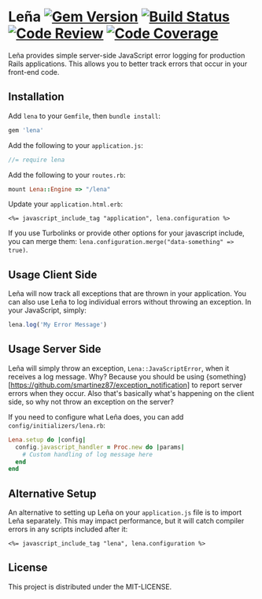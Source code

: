# Leña [![Gem Version](https://badge.fury.io/rb/lena.png)](http://badge.fury.io/rb/lena) [![Build Status](https://secure.travis-ci.org/wbyoung/lena.png)](http://travis-ci.org/wbyoung/lena) [![Code Review](https://codeclimate.com/github/wbyoung/lena.png)](https://codeclimate.com/github/wbyoung/lena) [![Code Coverage](https://coveralls.io/repos/wbyoung/lena/badge.png)](https://coveralls.io/r/wbyoung/lena)

Leña provides simple server-side JavaScript error logging for production Rails applications. This allows you to better track errors that occur in your front-end code.

## Installation

Add `lena` to your `Gemfile`, then `bundle install`:

```ruby
gem 'lena'
```

Add the following to your `application.js`:

```javascript
//= require lena
```

Add the following to your `routes.rb`:

```ruby
mount Lena::Engine => "/lena"
```

Update your `application.html.erb`:

```erb
<%= javascript_include_tag "application", lena.configuration %>
```

If you use Turbolinks or provide other options for your javascript include, you can merge them: `lena.configuration.merge("data-something" => true)`.

## Usage Client Side

Leña will now track all exceptions that are thrown in your application. You can also use Leña to log individual errors without throwing an exception. In your JavaScript, simply:

```javascript
lena.log('My Error Message')
```

## Usage Server Side

Leña will simply throw an exception, `Lena::JavaScriptError`, when it receives a log message. Why? Because you should be using {something}[https://github.com/smartinez87/exception_notification] to report server errors when they occur. Also that's basically what's happening on the client side, so why not throw an exception on the server?

If you need to configure what Leña does, you can add `config/initializers/lena.rb`:

```ruby
Lena.setup do |config|
  config.javascript_handler = Proc.new do |params|
    # Custom handling of log message here
  end
end
```

## Alternative Setup

An alternative to setting up Leña on your `application.js` file is to import Leña separately. This may impact performance, but it will catch compiler errors in any scripts included after it:

```erb
<%= javascript_include_tag "lena", lena.configuration %>
```

## License

This project is distributed under the MIT-LICENSE.